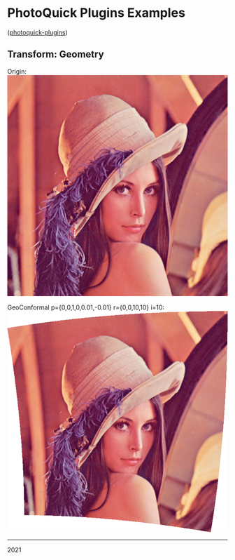 # PhotoQuick Plugins Examples

([photoquick-plugins](https://github.com/ImageProcessing-ElectronicPublications/photoquick-plugins))

## Transform: Geometry

Origin:  
![orig](../../../orig/lena.png)

GeoConformal p={0,0,1,0,0.01,-0.01} r={0,0,10,10} i=10:  
![conform](./lena.geoconformal.png)

----

2021
